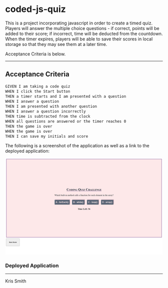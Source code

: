 # coded-js-quiz

This is a project incorporating javascript in order to create a timed quiz. Players will answer the multiple choice questions - if correct, points will be added to their score; if incorrect, time will be deducted from the countdown. When the timer expires, players will be able to save their scores in local storage so that they may see them at a later time. 

Acceptance Criteria is below.

---
## Acceptance Criteria

```
GIVEN I am taking a code quiz
WHEN I click the Start button
THEN a timer starts and I am presented with a question
WHEN I answer a question
THEN I am presented with another question
WHEN I answer a question incorrectly
THEN time is subtracted from the clock
WHEN all questions are answered or the timer reaches 0
THEN the game is over
WHEN the game is over
THEN I can save my initials and score
```

The following is a screenshot of the application as well as a link to the deployed application:

![Screenshot of the Coding Quiz Challenge.](./assets/screenshot.png)

### Deployed Application


---
Kris Smith
